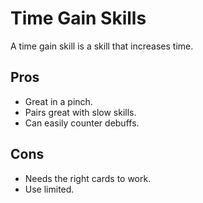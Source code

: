 # Time Gain Skills
A time gain skill is a skill that increases time.
## Pros
- Great in a pinch.
- Pairs great with slow skills.
- Can easily counter debuffs.
## Cons
- Needs the right cards to work.
- Use limited.